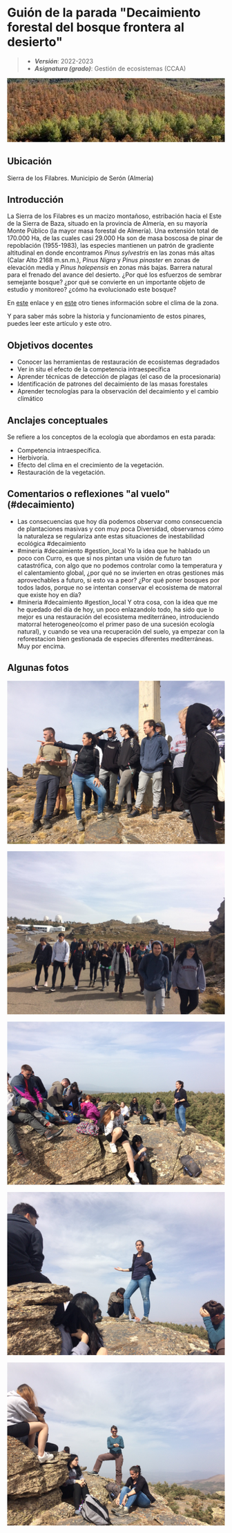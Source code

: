 # Guión de la parada "Decaimiento forestal del bosque frontera al desierto"


> + **_Versión_**: 2022-2023
> + **_Asignatura (grado)_**: Gestión de ecosistemas (CCAA)

![portada](https://raw.githubusercontent.com/aprendiendo-cosas/C_decaimiento_gesteco/main/images/decaimiento.jpg) 



## Ubicación

Sierra de los Filabres. Municipio de Serón (Almería)

## Introducción

La Sierra de los Filabres es un macizo montañoso, estribación hacia el Este de la Sierra de Baza, situado en la provincia de Almería, en su mayoría Monte Público (la mayor masa forestal de Almería). Una extensión total de 170.000 Ha, de las cuales casi 29.000 Ha son de masa boscosa de pinar de repoblación (1955-1983), las especies mantienen un patrón de gradiente altitudinal en donde encontramos *Pinus sylvestris* en las zonas más altas (Calar Alto 2168 m.sn.m.), *Pinus Nigra* y *Pinus pinaster* en zonas de elevación media y *Pinus halepensis* en zonas más bajas. Barrera natural para el frenado del avance del desierto. ¿Por qué los esfuerzos de sembrar semejante bosque? ¿por qué se convierte en un importante objeto de estudio y monitoreo? ¿cómo ha evolucionado este bosque?

En [este](http://www.caha.es/guindos/WEBCAM/EXTERNAS/ALL/all.html) enlace y en [este](http://www.caha.es/observing-mainmenu-148/weatherng) otro tienes información sobre el clima de la zona. 

Y para saber más sobre la historia y funcionamiento de estos pinares, puedes leer este artículo y este otro.




## Objetivos docentes
+ Conocer las herramientas de restauración de ecosistemas degradados
+ Ver in situ el efecto de la competencia intraespecífica
+ Aprender técnicas de detección de plagas (el caso de la procesionaria)
+ Identificación de patrones del decaimiento de las masas forestales
+ Aprender tecnologías para la observación del decaimiento y el cambio climático



## Anclajes conceptuales

Se refiere a los conceptos de la ecología que abordamos en esta parada:

- Competencia intraespecífica.
- Herbivoría.
- Efecto del clima en el crecimiento de la vegetación.
- Restauración de la vegetación.



## Comentarios o reflexiones "al vuelo" (#decaimiento)



+ Las consecuencias que hoy día podemos observar como consecuencia de plantaciones masivas y con muy poca Diversidad, observamos cómo la naturaleza se regulariza ante estas situaciones de inestabilidad ecológica #decaimiento
+ #mineria #decaimiento #gestion_local Yo la idea que he hablado un poco con Curro, es que si nos pintan una visión de futuro tan catastrófica, con algo que no podemos controlar como la temperatura y el calentamiento global, ¿por qué no se invierten en otras gestiones más aprovechables a futuro, si esto va a peor? ¿Por qué poner bosques por todos lados, porque no se intentan conservar el ecosistema de matorral que existe hoy en día?
+ #mineria #decaimiento #gestion_local Y otra cosa, con la idea que me he quedado del día de hoy, un poco enlazandolo todo, ha sido que lo mejor es una restauración del ecosistema mediterráneo, introduciendo matorral heterogeneo(como el primer paso de una sucesión ecología natural), y cuando se vea una recuperación del suelo, ya empezar con la reforestacion bien gestionada de especies diferentes mediterráneas. Muy por encima.



## Algunas fotos

![1](https://raw.githubusercontent.com/aprendiendo-cosas/C_decaimiento_gesteco/main/images/1.JPG)

![2](https://raw.githubusercontent.com/aprendiendo-cosas/C_decaimiento_gesteco/main/images/2.JPG)

![3](https://raw.githubusercontent.com/aprendiendo-cosas/C_decaimiento_gesteco/main/images/3.JPG)

![4](https://raw.githubusercontent.com/aprendiendo-cosas/C_decaimiento_gesteco/main/images/4.JPG)

![5](https://raw.githubusercontent.com/aprendiendo-cosas/C_decaimiento_gesteco/main/images/5.JPG)



